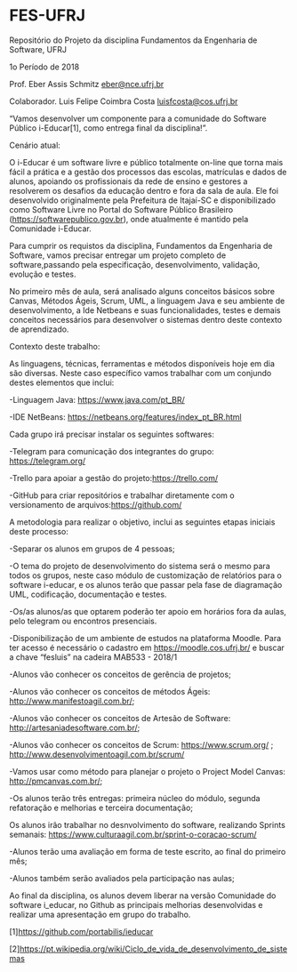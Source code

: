 # FES-UFRJ
Repositório do Projeto da disciplina Fundamentos da Engenharia de Software,  UFRJ

1o Período de 2018

Prof. Eber Assis Schmitz
eber@nce.ufrj.br

Colaborador. Luis Felipe Coimbra Costa
luisfcosta@cos.ufrj.br

“Vamos desenvolver um componente para a comunidade do Software Público i-Educar[1], como entrega final da disciplina!”.

Cenário atual:

O i-Educar é um software livre e público totalmente on-line que torna mais fácil a prática e a gestão dos processos das escolas, matrículas e dados de alunos, apoiando os profissionais da rede de ensino e gestores a resolverem os desafios da educação dentro e fora da sala de aula. Ele foi desenvolvido originalmente pela Prefeitura de Itajaí-SC e disponibilizado como Software Livre no Portal do Software Público Brasileiro (https://softwarepublico.gov.br), onde atualmente é mantido pela Comunidade i-Educar.

Para cumprir os requistos da disciplina, Fundamentos da Engenharia de Software, vamos precisar entregar um projeto completo de software,passando pela especificação, desenvolvimento, validação, evolução e testes. 

No primeiro mês de aula, será analisado alguns conceitos básicos sobre Canvas, Métodos Ágeis, Scrum, UML, a linguagem Java e seu ambiente de desenvolvimento, a Ide Netbeans e suas funcionalidades, testes e demais conceitos necessários para desenvolver o sistemas dentro deste contexto de aprendizado.

Contexto deste trabalho:

As linguagens, técnicas, ferramentas e métodos disponíveis hoje em dia são diversas. Neste caso específico vamos trabalhar com um conjundo destes elementos que inclui:

-Linguagem Java: https://www.java.com/pt_BR/

-IDE NetBeans: https://netbeans.org/features/index_pt_BR.html

Cada grupo irá precisar instalar os seguintes softwares:

-Telegram para comunicação dos integrantes do grupo: https://telegram.org/

-Trello para apoiar a gestão do projeto:https://trello.com/

-GitHub para criar repositórios e trabalhar diretamente com o versionamento de arquivos:https://github.com/

A metodologia para realizar o objetivo, inclui as seguintes etapas iniciais deste processo:

-Separar os alunos em grupos de 4 pessoas;

-O tema do projeto de desenvolvimento do sistema será o mesmo para todos os grupos, neste caso módulo de customização de relatórios para o software i-educar, e os alunos terão que passar pela fase de diagramação UML, codificação, documentação e testes.

-Os/as alunos/as que optarem poderão ter apoio em horários fora da aulas, pelo telegram ou encontros presenciais.

-Disponibilização de um ambiente de estudos na plataforma Moodle. Para ter acesso é necessário o cadastro em https://moodle.cos.ufrj.br/ e buscar a chave “fesluis” na cadeira MAB533 - 2018/1

-Alunos vão conhecer os conceitos de gerência de projetos;

-Alunos vão conhecer os conceitos de métodos Ágeis: http://www.manifestoagil.com.br/;

-Alunos vão conhecer os conceitos de Artesão de Software: http://artesaniadesoftware.com.br/;

-Alunos vão conhecer os conceitos de Scrum: https://www.scrum.org/ ; http://www.desenvolvimentoagil.com.br/scrum/

-Vamos usar como método para planejar o projeto o Project Model Canvas: http://pmcanvas.com.br/;

-Os alunos terão três entregas: primeira núcleo do módulo, segunda refatoração e melhorias e terceira documentação;

Os alunos irão trabalhar no desnvolvimento do software, realizando Sprints semanais: https://www.culturaagil.com.br/sprint-o-coracao-scrum/

-Alunos terão uma avaliação em forma de teste escrito, ao final do primeiro mês;

-Alunos também serão avaliados pela participação nas aulas;

Ao final da disciplina, os alunos devem liberar na versão Comunidade do software i_educar, no Github as principais melhorias desenvolvidas e realizar uma apresentação em grupo do trabalho.








[1]https://github.com/portabilis/ieducar

[2]https://pt.wikipedia.org/wiki/Ciclo_de_vida_de_desenvolvimento_de_sistemas
